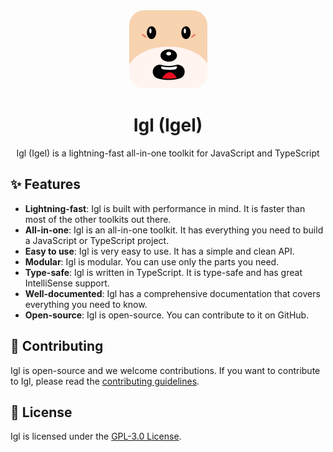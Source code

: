 <div align="center"> 
  <img src="../assets/logo.png" alt="Icon" width="125" height="125" style="border-radius: 24px;">
  <h1>Igl (Igel)</h1>
  <p>Igl (Igel) is a lightning-fast all-in-one toolkit for JavaScript and TypeScript</p>
</div>

## ✨ Features
- **Lightning-fast**: Igl is built with performance in mind. It is faster than most of the other toolkits out there.
- **All-in-one**: Igl is an all-in-one toolkit. It has everything you need to build a JavaScript or TypeScript project.
- **Easy to use**: Igl is very easy to use. It has a simple and clean API.
- **Modular**: Igl is modular. You can use only the parts you need.
- **Type-safe**: Igl is written in TypeScript. It is type-safe and has great IntelliSense support.
- **Well-documented**: Igl has a comprehensive documentation that covers everything you need to know.
- **Open-source**: Igl is open-source. You can contribute to it on GitHub.

## 🤝 Contributing
Igl is open-source and we welcome contributions. If you want to contribute to Igl, please read the [contributing guidelines](../CONTRIBUTING.md).

## 📜 License
Igl is licensed under the [GPL-3.0 License](../LICENSE).
